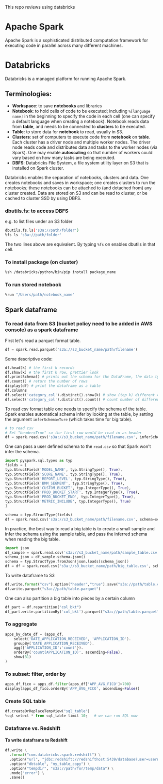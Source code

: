 This repo reviews using databricks

# Apache Spark

Apache Spark is a sophisticated distributed computation framework for executing code in parallel across many different machines. 

# Databricks

Databricks is a managed platform for running Apache Spark. 

## Terminologies:

 - **Workspace**: to save **notebooks** and libraries
 - **Notebook**: to hold cells of code to be executed; including `%[language name]` in the beginning to specify the code in each cell (one can specify a default language when creating a notebook). 
 Notebook reads data from **table**, and needs to be connected to **clusters** to be executed.
 - **Table**: to store data for **notebook** to read, usually in S3.
 - **Clusters**: set of computers to execute code from **notebook** on **table**. Each cluster has a driver node and multiple worker nodes. The driver node reads code and distributes data and tasks to the worker nodes (via Spark). One may enable **autoscaling** so that number of workers could vary based on how many tasks are being executed.
 - **DBFS**: Databricks File System, a file system utility layer on S3 that is installed on Spark cluster. 
 
Databricks enables the separation of notebooks, clusters and data. One creates notebooks and saves in workspace; one creates clusters to run the notebooks; these notebooks can be attached to (and detached from) any cluster created. Data are stored on S3 and can be read to cluster, or be cached to cluster SSD by using DBFS.

### dbutils.fs: to access DBFS
e.g. to list files under an S3 folder
```sh
dbutils.fs.ls('s3a://path/folder')
%fs ls 's3a://path/folder'
```
The two lines above are equivalent. By typing ```%fs``` on enables dbutils in that cell.

### To install package (on cluster)

```sh
%sh /databricks/python/bin/pip install package_name
```

### To run stored notebook

```sh
%run "/Users/path/notebook_name"
```

## Spark dataframe

### To read data from S3 (bucket policy need to be added in AWS console) as a spark dataframe

First let's read a parquet format table.
```python
df = spark.read.parquet('s3a://s3_bucket_name/path/filename')  
```

Some descriptive code:
```python
df.head(k) # the first k records 
df.show(k) # the first k row, prettier look
df.printSchema() # prints out the schema for the DataFrame, the data types for each column and whether a column can be null
df.count() # return the number of rows
display(df) # print the dataframe as a table
df.columns
df.select('category_col').distinct().show(k) # show (top k) different categories in a column
df.select('category_col').distinct().count() # count number of different categories in a column
```

To read csv format table one needs to specify the schema of the table. Spark enables automatical schema infer by looking at the table, by setting the argument ```inferSchema=Ture``` (which takes time for big table).

```python
# to read csv
# Set "header=True" so the first row would be read in as header
df = spark.read.csv('s3a://s3_bucket_name/path/filename.csv', inferSchema=True, header=True) 
```

One can pass a user defined schema to the ```read.csv``` so that Spark won't infer the schema. 

```python
import pyspark.sql.types as typ
fields = [
typ.StructField('MODEL_NAME', typ.StringType(), True),
typ.StructField('SCORE_NAME', typ.StringType(), True),
typ.StructField('REPORT_LEVEL', typ.StringType(), True),
typ.StructField('BMM_SEGMENT', typ.StringType(), True),
typ.StructField('CUSTOM_BUCKET', typ.IntegerType(), True),
typ.StructField('PROD_BUCKET_START', typ.IntegerType(), True),
typ.StructField('PROD_BUCKET_END', typ.IntegerType(), True),
typ.StructField('METRIC_INCLUDE', typ.IntegerType(), True)
]

schema = typ.StructType(fields)
df = spark.read.csv('s3a://s3_bucket_name/path/filename.csv', schema=schema, inferSchema=False, header=True) 
```

In practice, the best way to read a big table is to create a small sample and infer the schema using the sample table, and pass the inferred schema when reading the big table.

```python
import json
df_sample = spark.read.csv('s3a://s3_bucket_name/path/sample_table.csv', inferSchema=True, header=True) 
schema_json = df_sample.schema.json()
schema = typ.StructType.fromJson(json.loads(schema_json))
df = df = spark.read.csv('s3a://s3_bucket_name/path/big_table.csv', schema=schema, inferSchema=False, header=True) 
```

To write dataframe to S3
```python
df.write.format("csv").option("header","true").save("s3a://path/table.csv")
df.write.parquet("s3a://path/table.parquet")
```

One can also partition a big table into pieces by a certain column
```python
df_part = df.repartition("col_bkt")
df_part.write.partitionBy('col_bkt').parquet("s3a://path/table.parquet")
```

### To aggregate

```python
apps_by_date_df = (apps_df.
    select('DATE_APPLICATION_RECEIVED', 'APPLICATION_ID').             # transformation
    groupBy('DATE_APPLICATION_RECEIVED').                              # transformation
    agg({'APPLICATION_ID':'count'}).                                   # transformation
    orderBy('count(APPLICATION_ID)', ascending=False).                 # transformation
    show(31)                                                           # action
)
```

### To subset: filter, order by

```python
apps_df_fico = apps_df.filter(apps_df['APP_AVG_FICO']>700)
display(apps_df_fico.orderBy('APP_AVG_FICO', ascending=False))
```

### Create SQL table
```python
df.createOrReplaceTempView("sql_table")
%sql select * from sql_table limit 10;   # we can run SQL now
```

### Dataframe vs. Redshift

#### To write dataframe to Redshift
```python
df.write \
  .format("com.databricks.spark.redshift") \
  .option("url", "jdbc:redshift://redshifthost:5439/database?user=username&password=pass") \
  .option("dbtable", "my_table_copy") \
  .option("tempdir", "s3a://path/for/temp/data") \
  .mode("error") \
  .save()
```
